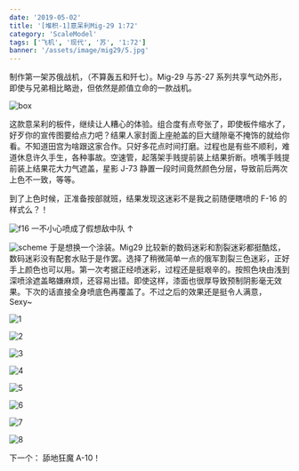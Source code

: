 ```yaml
---
date: '2019-05-02'
title: '[堆积-1]意呆利Mig-29 1:72'
category: 'ScaleModel'
tags: ['飞机', '现代', '苏', '1:72']
banner: '/assets/image/mig29/5.jpg'
---
```


制作第一架苏俄战机，（不算轰五和歼七）。Mig-29 与苏-27 系列共享气动外形，即使与兄弟相比略逊，但依然是颜值立命的一款战机。

![box](/assets/image/mig29/box.jpg)

这款意呆利的板件，继续让人糟心的体验。组合度有点夸张了，即使板件缩水了，好歹你的宣传图要给点力吧？结果人家封面上座舱盖的巨大缝隙毫不掩饰的就给你看。不知道田宫为啥跟这家合作。只好多花点时间打磨。过程也是有些不顺利，难道休息许久手生，各种事故。空速管，起落架手贱提前装上结果折断。喷嘴手贱提前装上结果花大力气遮盖，星影 J-73 静置一段时间竟然颜色分层，导致前后两次上色不一致，等等。

到了上色时候，正准备按部就班，结果发现这迷彩不是我之前随便瞎喷的 F-16 的样式么？！

![f16](/assets/image/mig29/f16.jpg)
一不小心喷成了假想敌中队 ↑

![scheme](/assets/image/mig29/scheme.jpg)
于是想换一个涂装。Mig29 比较新的数码迷彩和割裂迷彩都挺酷炫，数码迷彩没有配套水贴于是作罢。选择了稍微简单一点的俄军割裂三色迷彩，正好手上颜色也可以用。第一次考据正经喷迷彩，过程还是挺艰辛的。按照色块由浅到深喷涂遮盖略嫌麻烦，还容易出错。即使这样，漆面也很厚导致预制阴影毫无效果。下次的话直接全身喷底色再覆盖了。不过之后的效果还是挺令人满意， Sexy~

![1](/assets/image/mig29/1.jpg)

![2](/assets/image/mig29/2.jpg)

![3](/assets/image/mig29/3.jpg)

![4](/assets/image/mig29/4.jpg)

![5](/assets/image/mig29/5.jpg)

![6](/assets/image/mig29/6.jpg)

![7](/assets/image/mig29/7.jpg)

![8](/assets/image/mig29/8.jpg)

下一个： 舔地狂魔 A-10！
